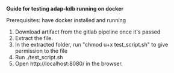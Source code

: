 **Guide for testing adap-kdb running on docker**

Prerequisites: have docker installed and running
1. Download artifact from the gitlab pipeline once it's passed
2. Extract the file. 
3. In the extracted folder, run "chmod u+x test_script.sh" to give permission to the file
4. Run ./test_script.sh
5. Open http://localhost:8080/ in the browser. 